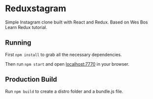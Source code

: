 # Reduxstagram

Simple Instagram clone built with React and Redux. Based on Wes Bos Learn Redux tutorial.
## Running

First `npm install` to grab all the necessary dependencies. 

Then run `npm start` and open <localhost:7770> in your browser.

## Production Build

Run `npm build` to create a distro folder and a bundle.js file.
